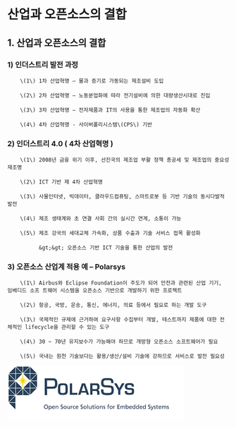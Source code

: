 # 산업과 오픈소스의 결합

## 1. 산업과 오픈소스의 결합

###  1\) 인더스트리 발전 과정

        \(1\) 1차 산업혁명 – 물과 증기로 가동되는 제조설비 도입

        \(2\) 2차 산업혁명 – 노동분업화에 따라 전기설비에 의한 대량생산시대로 진입

        \(3\) 3차 산업혁명 – 전자제품과 IT의 사용을 통한 제조업의 자동화 확산

        \(4\) 4차 산업혁명 - 사이버폴리시스템\(CPS\) 기반



###  2\) 인더스트리 4.0 \( 4차 산업혁명 \)

        \(1\) 2008년 금융 위기 이후, 선진국의 제조업 부활 정책 총공세 및 제조업의 중요성 재조명

        \(2\) ICT 기반 제 4차 산업혁명

        \(3\) 사물인터넷, 빅데이터, 클라우드컴퓨팅, 스마트로봇 등 기반 기술의 동시다발적 발전

        \(4\) 제조 생태계와 초 연결 사회 간의 실시간 연계, 소통이 가능

        \(5\) 제조 강국의 세대교체 가속화, 상품 수출과 기술 서비스 접목 활성화

              &gt;&gt; 오픈소스 기반 ICT 기술을 통한 산업의 발전



###  3\) 오픈소스 산업계 적용 예 – Polarsys

        \(1\) Airbus와 Eclipse Foundation이 주도가 되어 안전과 관련된 산업 기기, 임베디드 소프 트웨어 시스템을 오픈소스 기반으로 개발하기 위한 프로젝트

        \(2\) 항공, 국방, 운송, 통신, 에너지, 의료 등에서 필요로 하는 개발 도구

        \(3\) 국제적인 규제에 근거하여 요구사항 수집부터 개발, 테스트까지 제품에 대한 전체적인 lifecycle을 관리할 수 있는 도구

        \(4\) 30 ~ 70년 유지보수가 가능해야 하므로 개방형 오픈소스 소프트웨어가 필요

        \(5\) 국내는 원천 기술보다는 활용/생산/설비 기술에 강하므로 서비스로 발전 필요성

![](../.gitbook/assets/undefined%20%281%29.png)



